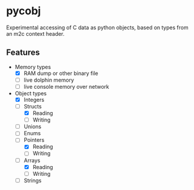 # pycobj

Experimental accessing of C data as python objects, based on types from an m2c context header.

## Features

- Memory types
    - [x] RAM dump or other binary file
    - [ ] live dolphin memory
    - [ ] live console memory over network
- Object types
    - [x] Integers
    - [ ] Structs
        - [x] Reading
        - [ ] Writing
    - [ ] Unions
    - [ ] Enums
    - [ ] Pointers
        - [x] Reading
        - [ ] Writing
    - [ ] Arrays
        - [x] Reading
        - [ ] Writing
    - [ ] Strings
